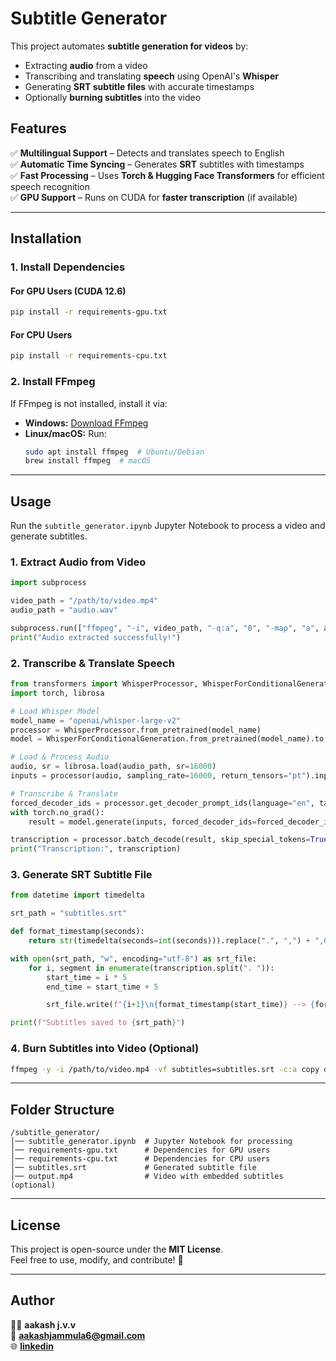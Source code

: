 # Subtitle Generator

This project automates **subtitle generation for videos** by:
- Extracting **audio** from a video
- Transcribing and translating **speech** using OpenAI's **Whisper**
- Generating **SRT subtitle files** with accurate timestamps
- Optionally **burning subtitles** into the video

## Features
✅ **Multilingual Support** – Detects and translates speech to English  
✅ **Automatic Time Syncing** – Generates **SRT** subtitles with timestamps  
✅ **Fast Processing** – Uses **Torch & Hugging Face Transformers** for efficient speech recognition  
✅ **GPU Support** – Runs on CUDA for **faster transcription** (if available)  

---

## Installation
### **1. Install Dependencies**
#### **For GPU Users (CUDA 12.6)**
```sh
pip install -r requirements-gpu.txt
```
#### **For CPU Users**
```sh
pip install -r requirements-cpu.txt
```

### **2. Install FFmpeg**
If FFmpeg is not installed, install it via:
- **Windows:** [Download FFmpeg](https://ffmpeg.org/download.html)
- **Linux/macOS:** Run:
  ```sh
  sudo apt install ffmpeg  # Ubuntu/Debian
  brew install ffmpeg  # macOS
  ```

---

## Usage
Run the `subtitle_generator.ipynb` Jupyter Notebook to process a video and generate subtitles.

### **1. Extract Audio from Video**
```python
import subprocess

video_path = "/path/to/video.mp4"
audio_path = "audio.wav"

subprocess.run(["ffmpeg", "-i", video_path, "-q:a", "0", "-map", "a", audio_path, "-y"])
print("Audio extracted successfully!")
```

### **2. Transcribe & Translate Speech**
```python
from transformers import WhisperProcessor, WhisperForConditionalGeneration
import torch, librosa

# Load Whisper Model
model_name = "openai/whisper-large-v2"
processor = WhisperProcessor.from_pretrained(model_name)
model = WhisperForConditionalGeneration.from_pretrained(model_name).to("cuda" if torch.cuda.is_available() else "cpu")

# Load & Process Audio
audio, sr = librosa.load(audio_path, sr=16000)
inputs = processor(audio, sampling_rate=16000, return_tensors="pt").input_features.to("cuda" if torch.cuda.is_available() else "cpu")

# Transcribe & Translate
forced_decoder_ids = processor.get_decoder_prompt_ids(language="en", task="translate")
with torch.no_grad():
    result = model.generate(inputs, forced_decoder_ids=forced_decoder_ids)

transcription = processor.batch_decode(result, skip_special_tokens=True)[0]
print("Transcription:", transcription)
```

### **3. Generate SRT Subtitle File**
```python
from datetime import timedelta

srt_path = "subtitles.srt"

def format_timestamp(seconds):
    return str(timedelta(seconds=int(seconds))).replace(".", ",") + ",000"

with open(srt_path, "w", encoding="utf-8") as srt_file:
    for i, segment in enumerate(transcription.split(". ")):  
        start_time = i * 5  
        end_time = start_time + 5  

        srt_file.write(f"{i+1}\n{format_timestamp(start_time)} --> {format_timestamp(end_time)}\n{segment}\n\n")

print(f"Subtitles saved to {srt_path}")
```

### **4. Burn Subtitles into Video (Optional)**
```sh
ffmpeg -y -i /path/to/video.mp4 -vf subtitles=subtitles.srt -c:a copy output.mp4
```

---

## Folder Structure
```
/subtitle_generator/
│── subtitle_generator.ipynb  # Jupyter Notebook for processing
│── requirements-gpu.txt      # Dependencies for GPU users
│── requirements-cpu.txt      # Dependencies for CPU users
│── subtitles.srt             # Generated subtitle file
│── output.mp4                # Video with embedded subtitles (optional)
```

---

## License
This project is open-source under the **MIT License**.  
Feel free to use, modify, and contribute! 🎉  

---

## Author
👨‍💻 **aakash j.v.v**  
📧 **aakashjammula6@gmail.com**  
🌐 **[linkedin](https://www.linkedin.com/in/aakashjammula/)**  